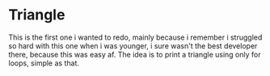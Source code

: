# Triangle
This is the first one i wanted to redo, mainly because i remember i struggled so hard with this one when i was younger, i sure wasn't the best developer there, because this was easy af. The idea is to print a triangle using only for loops, simple as that.
